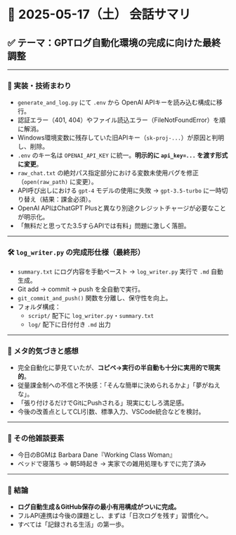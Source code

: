 # 📅 2025-05-17（土） 会話サマリ

## ✅ テーマ：GPTログ自動化環境の完成に向けた最終調整

---

### 🔧 実装・技術まわり

- `generate_and_log.py` にて `.env` から OpenAI APIキーを読み込む構成に移行。
- 認証エラー（401, 404）やファイル読込エラー（FileNotFoundError）を順に解消。
- Windows環境変数に残存していた旧APIキー（`sk-proj-...`）が原因と判明し、削除。
- `.env` のキー名は `OPENAI_API_KEY` に統一。**明示的に `api_key=...` を渡す形式に変更**。
- `raw_chat.txt` の絶対パス指定部分における変数未使用バグを修正（`open(raw_path)` に変更）。
- API呼び出しにおける `gpt-4` モデルの使用に失敗 → `gpt-3.5-turbo` に一時切り替え（結果：課金必須）。
- OpenAI APIはChatGPT Plusと異なり別途クレジットチャージが必要なことが明示化。
- 「無料だと思ってた3.5すらAPIでは有料」問題に激しく落胆。

---

### 🛠 `log_writer.py` の完成形仕様（最終形）

- `summary.txt` にログ内容を手動ペースト → `log_writer.py` 実行で `.md` 自動生成。
- Git add → commit → push を全自動で実行。
- `git_commit_and_push()` 関数を分離し、保守性を向上。
- フォルダ構成：  
  - `script/` 配下に `log_writer.py`・`summary.txt`  
  - `log/` 配下に日付付き `.md` 出力

---

### 💭 メタ的気づきと感想

- 完全自動化に夢見ていたが、**コピペ→実行の半自動も十分に実用的で現実的**。
- 従量課金制への不信と不快感：「そんな簡単に決められるかよ」「夢がねえな」。
- 「張り付けるだけでGitにPushされる」現実にむしろ満足感。
- 今後の改善点としてCLI引数、標準入力、VSCode統合などを検討。

---

### 📝 その他雑談要素

- 今日のBGMは Barbara Dane『Working Class Woman』
- ベッドで寝落ち → 朝5時起き → 実家での雑用処理もすでに完了済み

---

### 🎯 結論

- **ログ自動生成＆GitHub保存の最小有用構成がついに完成。**
- フルAPI連携は今後の課題とし、まずは「日次ログを残す」習慣化へ。
- すべては「記録される生活」の第一歩。

